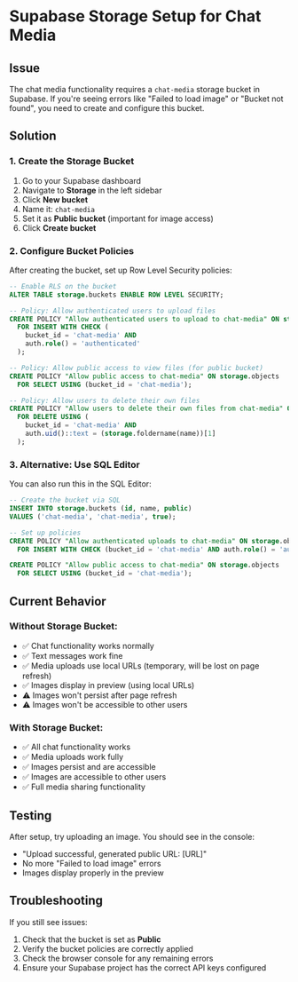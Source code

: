 # Supabase Storage Setup for Chat Media

## Issue
The chat media functionality requires a `chat-media` storage bucket in Supabase. If you're seeing errors like "Failed to load image" or "Bucket not found", you need to create and configure this bucket.

## Solution

### 1. Create the Storage Bucket
1. Go to your Supabase dashboard
2. Navigate to **Storage** in the left sidebar
3. Click **New bucket**
4. Name it: `chat-media`
5. Set it as **Public bucket** (important for image access)
6. Click **Create bucket**

### 2. Configure Bucket Policies
After creating the bucket, set up Row Level Security policies:

```sql
-- Enable RLS on the bucket
ALTER TABLE storage.buckets ENABLE ROW LEVEL SECURITY;

-- Policy: Allow authenticated users to upload files
CREATE POLICY "Allow authenticated users to upload to chat-media" ON storage.objects
  FOR INSERT WITH CHECK (
    bucket_id = 'chat-media' AND 
    auth.role() = 'authenticated'
  );

-- Policy: Allow public access to view files (for public bucket)
CREATE POLICY "Allow public access to chat-media" ON storage.objects
  FOR SELECT USING (bucket_id = 'chat-media');

-- Policy: Allow users to delete their own files
CREATE POLICY "Allow users to delete their own files from chat-media" ON storage.objects
  FOR DELETE USING (
    bucket_id = 'chat-media' AND 
    auth.uid()::text = (storage.foldername(name))[1]
  );
```

### 3. Alternative: Use SQL Editor
You can also run this in the SQL Editor:

```sql
-- Create the bucket via SQL
INSERT INTO storage.buckets (id, name, public)
VALUES ('chat-media', 'chat-media', true);

-- Set up policies
CREATE POLICY "Allow authenticated uploads to chat-media" ON storage.objects
  FOR INSERT WITH CHECK (bucket_id = 'chat-media' AND auth.role() = 'authenticated');

CREATE POLICY "Allow public access to chat-media" ON storage.objects
  FOR SELECT USING (bucket_id = 'chat-media');
```

## Current Behavior

### Without Storage Bucket:
- ✅ Chat functionality works normally
- ✅ Text messages work fine
- ✅ Media uploads use local URLs (temporary, will be lost on page refresh)
- ✅ Images display in preview (using local URLs)
- ⚠️ Images won't persist after page refresh
- ⚠️ Images won't be accessible to other users

### With Storage Bucket:
- ✅ All chat functionality works
- ✅ Media uploads work fully
- ✅ Images persist and are accessible
- ✅ Images are accessible to other users
- ✅ Full media sharing functionality

## Testing
After setup, try uploading an image. You should see in the console:
- "Upload successful, generated public URL: [URL]"
- No more "Failed to load image" errors
- Images display properly in the preview

## Troubleshooting
If you still see issues:
1. Check that the bucket is set as **Public**
2. Verify the bucket policies are correctly applied
3. Check the browser console for any remaining errors
4. Ensure your Supabase project has the correct API keys configured
